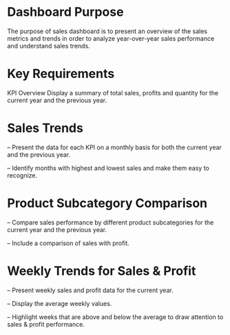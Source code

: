 # Dashboard Purpose
The purpose of sales dashboard is to present an overview of the sales metrics and trends in order to analyze year-over-year sales performance and understand sales trends.

# Key Requirements
KPI Overview
Display a summary of total sales, profits and quantity for the current year and the previous year.

# Sales Trends
 – Present the data for each KPI on a monthly basis for both the current year and the previous year.

 – Identify months with highest and lowest sales and make them easy to recognize.

# Product Subcategory Comparison
 – Compare sales performance by different product subcategories for the current year and the previous year.

 – Include a comparison of sales with profit.

# Weekly Trends for Sales & Profit
 – Present weekly sales and profit data for the current year.

 – Display the average weekly values.

 – Highlight weeks that are above and below the average to draw attention to sales & profit performance.
